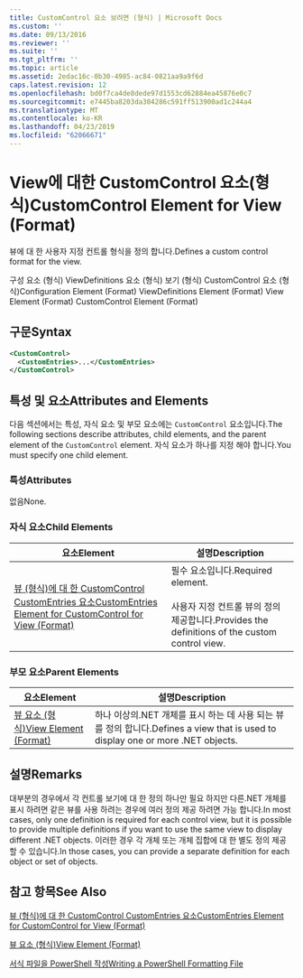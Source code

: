 ```yaml
---
title: CustomControl 요소 보려면 (형식) | Microsoft Docs
ms.custom: ''
ms.date: 09/13/2016
ms.reviewer: ''
ms.suite: ''
ms.tgt_pltfrm: ''
ms.topic: article
ms.assetid: 2edac16c-0b30-4985-ac84-0821aa9a9f6d
caps.latest.revision: 12
ms.openlocfilehash: bd0f7ca4de8dede97d1553cd62884ea45876e0c7
ms.sourcegitcommit: e7445ba8203da304286c591ff513900ad1c244a4
ms.translationtype: MT
ms.contentlocale: ko-KR
ms.lasthandoff: 04/23/2019
ms.locfileid: "62066671"
---
```

# <a name="customcontrol-element-for-view-format"></a><span data-ttu-id="3130b-102">View에 대한 CustomControl 요소(형식)</span><span class="sxs-lookup"><span data-stu-id="3130b-102">CustomControl Element for View (Format)</span></span>

<span data-ttu-id="3130b-103">뷰에 대 한 사용자 지정 컨트롤 형식을 정의 합니다.</span><span class="sxs-lookup"><span data-stu-id="3130b-103">Defines a custom control format for the view.</span></span>

<span data-ttu-id="3130b-104">구성 요소 (형식) ViewDefinitions 요소 (형식) 보기 (형식) CustomControl 요소 (형식)</span><span class="sxs-lookup"><span data-stu-id="3130b-104">Configuration Element (Format) ViewDefinitions Element (Format) View Element (Format) CustomControl Element (Format)</span></span>

## <a name="syntax"></a><span data-ttu-id="3130b-105">구문</span><span class="sxs-lookup"><span data-stu-id="3130b-105">Syntax</span></span>

```xml
<CustomControl>
  <CustomEntries>...</CustomEntries>
</CustomControl>
```

## <a name="attributes-and-elements"></a><span data-ttu-id="3130b-106">특성 및 요소</span><span class="sxs-lookup"><span data-stu-id="3130b-106">Attributes and Elements</span></span>

<span data-ttu-id="3130b-107">다음 섹션에서는 특성, 자식 요소 및 부모 요소에는 `CustomControl` 요소입니다.</span><span class="sxs-lookup"><span data-stu-id="3130b-107">The following sections describe attributes, child elements, and the parent element of the `CustomControl` element.</span></span> <span data-ttu-id="3130b-108">자식 요소가 하나를 지정 해야 합니다.</span><span class="sxs-lookup"><span data-stu-id="3130b-108">You must specify one child element.</span></span>

### <a name="attributes"></a><span data-ttu-id="3130b-109">특성</span><span class="sxs-lookup"><span data-stu-id="3130b-109">Attributes</span></span>

<span data-ttu-id="3130b-110">없음</span><span class="sxs-lookup"><span data-stu-id="3130b-110">None.</span></span>

### <a name="child-elements"></a><span data-ttu-id="3130b-111">자식 요소</span><span class="sxs-lookup"><span data-stu-id="3130b-111">Child Elements</span></span>

|<span data-ttu-id="3130b-112">요소</span><span class="sxs-lookup"><span data-stu-id="3130b-112">Element</span></span>|<span data-ttu-id="3130b-113">설명</span><span class="sxs-lookup"><span data-stu-id="3130b-113">Description</span></span>|
|-------------|-----------------|
|[<span data-ttu-id="3130b-114">뷰 (형식)에 대 한 CustomControl CustomEntries 요소</span><span class="sxs-lookup"><span data-stu-id="3130b-114">CustomEntries Element for CustomControl for View (Format)</span></span>](./customentries-element-for-customcontrol-for-view-format.md)|<span data-ttu-id="3130b-115">필수 요소입니다.</span><span class="sxs-lookup"><span data-stu-id="3130b-115">Required element.</span></span><br /><br /> <span data-ttu-id="3130b-116">사용자 지정 컨트롤 뷰의 정의 제공합니다.</span><span class="sxs-lookup"><span data-stu-id="3130b-116">Provides the definitions of the custom control view.</span></span>|

### <a name="parent-elements"></a><span data-ttu-id="3130b-117">부모 요소</span><span class="sxs-lookup"><span data-stu-id="3130b-117">Parent Elements</span></span>

|<span data-ttu-id="3130b-118">요소</span><span class="sxs-lookup"><span data-stu-id="3130b-118">Element</span></span>|<span data-ttu-id="3130b-119">설명</span><span class="sxs-lookup"><span data-stu-id="3130b-119">Description</span></span>|
|-------------|-----------------|
|[<span data-ttu-id="3130b-120">뷰 요소 (형식)</span><span class="sxs-lookup"><span data-stu-id="3130b-120">View Element (Format)</span></span>](./view-element-format.md)|<span data-ttu-id="3130b-121">하나 이상의.NET 개체를 표시 하는 데 사용 되는 뷰를 정의 합니다.</span><span class="sxs-lookup"><span data-stu-id="3130b-121">Defines a view that is used to display one or more .NET objects.</span></span>|

## <a name="remarks"></a><span data-ttu-id="3130b-122">설명</span><span class="sxs-lookup"><span data-stu-id="3130b-122">Remarks</span></span>

<span data-ttu-id="3130b-123">대부분의 경우에서 각 컨트롤 보기에 대 한 정의 하나만 필요 하지만 다른.NET 개체를 표시 하려면 같은 뷰를 사용 하려는 경우에 여러 정의 제공 하려면 가능 합니다.</span><span class="sxs-lookup"><span data-stu-id="3130b-123">In most cases, only one definition is required for each control view, but it is possible to provide multiple definitions if you want to use the same view to display different .NET objects.</span></span> <span data-ttu-id="3130b-124">이러한 경우 각 개체 또는 개체 집합에 대 한 별도 정의 제공할 수 있습니다.</span><span class="sxs-lookup"><span data-stu-id="3130b-124">In those cases, you can provide a separate definition for each object or set of objects.</span></span>

## <a name="see-also"></a><span data-ttu-id="3130b-125">참고 항목</span><span class="sxs-lookup"><span data-stu-id="3130b-125">See Also</span></span>

[<span data-ttu-id="3130b-126">뷰 (형식)에 대 한 CustomControl CustomEntries 요소</span><span class="sxs-lookup"><span data-stu-id="3130b-126">CustomEntries Element for CustomControl for View (Format)</span></span>](./customentries-element-for-customcontrol-for-view-format.md)

[<span data-ttu-id="3130b-127">뷰 요소 (형식)</span><span class="sxs-lookup"><span data-stu-id="3130b-127">View Element (Format)</span></span>](./view-element-format.md)

[<span data-ttu-id="3130b-128">서식 파일을 PowerShell 작성</span><span class="sxs-lookup"><span data-stu-id="3130b-128">Writing a PowerShell Formatting File</span></span>](./writing-a-powershell-formatting-file.md)
